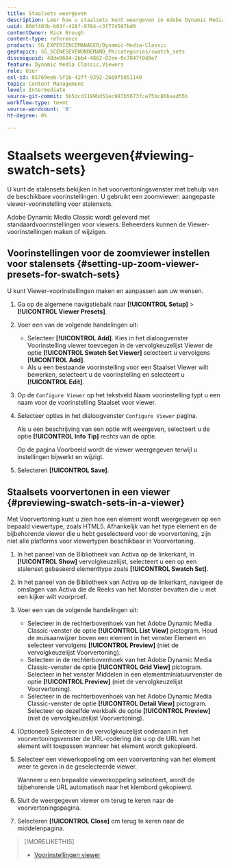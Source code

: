 ```yaml
---
title: Staalsets weergeven
description: Leer hoe u staalsets kunt weergeven in Adobe Dynamic Media Classic.
uuid: 80df403b-b03f-428f-9784-c3f774567bd0
contentOwner: Rick Brough
content-type: reference
products: SG_EXPERIENCEMANAGER/Dynamic-Media-Classic
geptopics: SG_SCENESEVENONDEMAND_PK/categories/swatch_sets
discoiquuid: 48de8604-2bb4-4862-82ee-0c7847f0d0e7
feature: Dynamic Media Classic,Viewers
role: User
exl-id: 05769eeb-5f1b-42ff-9392-2669f5051140
topic: Content Management
level: Intermediate
source-git-commit: 5b5dcd1199bd51ec987b5673fce75bc86baad55b
workflow-type: tm+mt
source-wordcount: '0'
ht-degree: 0%

---
```


# Staalsets weergeven{#viewing-swatch-sets}

U kunt de stalensets bekijken in het voorvertoningsvenster met behulp van de beschikbare voorinstellingen. U gebruikt een zoomviewer: aangepaste viewer-voorinstelling voor stalensets.

Adobe Dynamic Media Classic wordt geleverd met standaardvoorinstellingen voor viewers. Beheerders kunnen de Viewer-voorinstellingen maken of wijzigen.

## Voorinstellingen voor de zoomviewer instellen voor stalensets {#setting-up-zoom-viewer-presets-for-swatch-sets}

U kunt Viewer-voorinstellingen maken en aanpassen aan uw wensen.

1. Ga op de algemene navigatiebalk naar **[!UICONTROL Setup]** > **[!UICONTROL Viewer Presets]**.
1. Voer een van de volgende handelingen uit:

   * Selecteer **[!UICONTROL Add]**. Kies in het dialoogvenster Voorinstelling viewer toevoegen in de vervolgkeuzelijst Viewer de optie **[!UICONTROL Swatch Set Viewer]** selecteert u vervolgens **[!UICONTROL Add]**.
   * Als u een bestaande voorinstelling voor een Staalset Viewer wilt bewerken, selecteert u de voorinstelling en selecteert u **[!UICONTROL Edit]**.

1. Op de `Configure Viewer` op het tekstveld Naam voorinstelling typt u een naam voor de voorinstelling Staalset voor viewer.
1. Selecteer opties in het dialoogvenster `Configure Viewer` pagina.

   Als u een beschrijving van een optie wilt weergeven, selecteert u de optie **[!UICONTROL Info Tip]** rechts van de optie.

   Op de pagina Voorbeeld wordt de viewer weergegeven terwijl u instellingen bijwerkt en wijzigt.

1. Selecteren **[!UICONTROL Save]**.

## Staalsets voorvertonen in een viewer {#previewing-swatch-sets-in-a-viewer}

Met Voorvertoning kunt u zien hoe een element wordt weergegeven op een bepaald viewertype, zoals HTML5. Afhankelijk van het type element en de bijbehorende viewer die u hebt geselecteerd voor de voorvertoning, zijn niet alle platforms voor viewertypen beschikbaar in Voorvertoning.

1. In het paneel van de Bibliotheek van Activa op de linkerkant, in **[!UICONTROL Show]** vervolgkeuzelijst, selecteert u een op een stalenset gebaseerd elementtype zoals **[!UICONTROL Swatch Set]**.
1. In het paneel van de Bibliotheek van Activa op de linkerkant, navigeer de omslagen van Activa die de Reeks van het Monster bevatten die u met een kijker wilt voorproef.
1. Voer een van de volgende handelingen uit:

   * Selecteer in de rechterbovenhoek van het Adobe Dynamic Media Classic-venster de optie **[!UICONTROL List View]** pictogram. Houd de muisaanwijzer boven een element in het venster Element en selecteer vervolgens **[!UICONTROL Preview]** (niet de vervolgkeuzelijst Voorvertoning).
   * Selecteer in de rechterbovenhoek van het Adobe Dynamic Media Classic-venster de optie **[!UICONTROL Grid View]** pictogram. Selecteer in het venster Middelen in een elementminiatuurvenster de optie **[!UICONTROL Preview]** (niet de vervolgkeuzelijst Voorvertoning).
   * Selecteer in de rechterbovenhoek van het Adobe Dynamic Media Classic-venster de optie **[!UICONTROL Detail View]** pictogram. Selecteer op dezelfde werkbalk de optie **[!UICONTROL Preview]** (niet de vervolgkeuzelijst Voorvertoning).

1. (Optioneel) Selecteer in de vervolgkeuzelijst onderaan in het voorvertoningsvenster de URL-codering die u op de URL van het element wilt toepassen wanneer het element wordt gekopieerd.
1. Selecteer een viewerkoppeling om een voorvertoning van het element weer te geven in de geselecteerde viewer.

   Wanneer u een bepaalde viewerkoppeling selecteert, wordt de bijbehorende URL automatisch naar het klembord gekopieerd.

1. Sluit de weergegeven viewer om terug te keren naar de voorvertoningspagina.
1. Selecteren **[!UICONTROL Close]** om terug te keren naar de middelenpagina.

>[!MORELIKETHIS]
>
>* [Voorinstellingen viewer](application-setup.md#viewer_presets)
